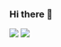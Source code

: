 ### Hi there 👋


<img src="https://img.shields.io/badge/Python-yellow?style=plastic&logo=Python&logoColor=blue"/>
<img src="https://img.shields.io/badge/java-007396?style=plastic&logo=java&logoColor=white"> 

